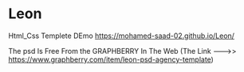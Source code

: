 # Leon
Html_Css Templete
DEmo
https://mohamed-saad-02.github.io/Leon/

The psd Is Free From the GRAPHBERRY In The Web (The Link --->> https://www.graphberry.com/item/leon-psd-agency-template)
